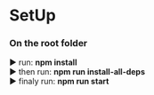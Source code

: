 # SetUp
### On the root folder
► run: <b>npm install</b> <br>
► then run: <b> npm run install-all-deps </b> <br>
► finaly run: <b> npm run start </b>
